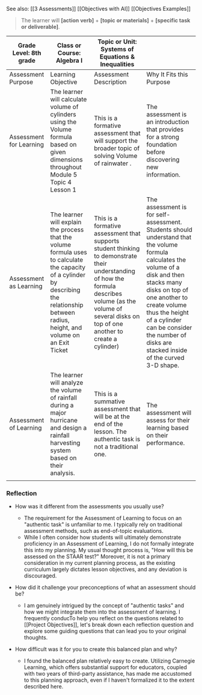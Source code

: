 See also: 
[[3 Assessments]]
[[Objectives with AI]]
[[Objectives Examples]]

> The learner will **[action verb]** + **[topic or materials]** + **[specific task or deliverable]**.

| Grade Level: 8th grade  | Class or Course: Algebra I                                                                                                                                                                    | Topic or Unit: Systems of Equations & Inequalities                                                                                                                                                               |                                                                                                                                                                                                                                                                                                           |
| ----------------------- | --------------------------------------------------------------------------------------------------------------------------------------------------------------------------------------------- | ---------------------------------------------------------------------------------------------------------------------------------------------------------------------------------------------------------------- | --------------------------------------------------------------------------------------------------------------------------------------------------------------------------------------------------------------------------------------------------------------------------------------------------------- |
| Assessment Purpose      | Learning Objective                                                                                                                                                                            | Assessment Description                                                                                                                                                                                           | Why It Fits this Purpose                                                                                                                                                                                                                                                                                  |
| Assessment for Learning | The learner will calculate volume of cylinders using the Volume formula based on given dimensions throughout Module 5 Topic 4 Lesson 1                                                        | This is a formative assessment that will support the broader topic of solving Volume of rainwater .                                                                                                              | The assessment is an introduction that provides for a strong foundation before discovering new information.                                                                                                                                                                                               |
| Assessment as Learning  | The learner will explain the process that the volume formula uses to calculate the capacity of a cylinder by describing the relationship between radius, height, and volume on an Exit Ticket | This is a formative assessment that supports student thinking to demonstrate their understanding of how the formula describes volume (as the volume of several disks on top of one another to create a cylinder) | The assessment is for self-assessment. Students should understand that the volume formula calculates the volume of a disk and then stacks many disks on top of one another to create volume thus the height of a cylinder can be consider the number of disks are stacked inside of the curved 3-D shape. |
| Assessment of Learning  | The learner will analyze the volume of rainfall during a major hurricane and design a rainfall harvesting system based on their analysis.                                                     | This is a summative assessment that will be at the end of the lesson. The authentic task is not a traditional one.                                                                                               | The assessment will assess for their learning based on their performance.                                                                                                                                                                                                                                 |
|                         |                                                                                                                                                                                               |                                                                                                                                                                                                                  |                                                                                                                                                                                                                                                                                                           |

### Reflection
- How was it different from the assessments you usually use?
	- The requirement for the Assessment of Learning to focus on an "authentic task" is unfamiliar to me. I typically rely on traditional assessment methods, such as end-of-topic evaluations. 
	- While I often consider how students will ultimately demonstrate proficiency in an Assessment of Learning, I do not formally integrate this into my planning. My usual thought process is, "How will this be assessed on the STAAR test?" Moreover, it is not a primary consideration in my current planning process, as the existing curriculum largely dictates lesson objectives, and any deviation is discouraged.

- How did it challenge your preconceptions of what an assessment should be?
	- I am genuinely intrigued by the concept of "authentic tasks" and how we might integrate them into the assessment of learning. I frequently conducTo help you reflect on the questions related to [[Project Objectives]], let's break down each reflection question and explore some guiding questions that can lead you to your original thoughts. 

- How difficult was it for you to create this balanced plan and why?
	- I found the balanced plan relatively easy to create. Utilizing Carnegie Learning, which offers substantial support for educators, coupled with two years of third-party assistance, has made me accustomed to this planning approach, even if I haven't formalized it to the extent described here.